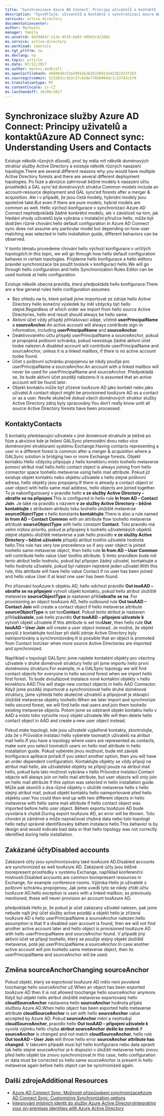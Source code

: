 ```yaml
---
title: "Synchronizace Azure AD Connect: Principy uživatelů a kontaktů | Microsoft Docs"
description: "Vysvětluje, uživatelů a kontaktů v synchronizaci Azure AD Connect."
services: active-directory
documentationcenter: 
author: MarkusVi
manager: femila
ms.assetid: 8d204647-213a-4519-bd62-49563c421602
ms.service: active-directory
ms.workload: identity
ms.tgt_pltfrm: na
ms.devlang: na
ms.topic: article
ms.date: 07/12/2017
ms.author: markvi;andkjell
ms.openlocfilehash: 4d80648c53a2981eb2626338913ed2282423f183
ms.sourcegitcommit: 523283cc1b3c37c428e77850964dc1c33742c5f0
ms.translationtype: MT
ms.contentlocale: cs-CZ
ms.lasthandoff: 10/06/2017
---
```

# <a name="azure-ad-connect-sync-understanding-users-and-contacts"></a><span data-ttu-id="44cbe-103">Synchronizace služby Azure AD Connect: Principy uživatelů a kontaktů</span><span class="sxs-lookup"><span data-stu-id="44cbe-103">Azure AD Connect sync: Understanding Users and Contacts</span></span>
<span data-ttu-id="44cbe-104">Existuje několik různých důvodů, proč by měla mít několik doménových struktur služby Active Directory a existuje několik různých nasazení topologie.</span><span class="sxs-lookup"><span data-stu-id="44cbe-104">There are several different reasons why you would have multiple Active Directory forests and there are several different deployment topologies.</span></span> <span data-ttu-id="44cbe-105">Po fúze a akvizice zahrnovat běžné modely k nasazení účtu prostředků a GAL sync'ed doménových struktur.</span><span class="sxs-lookup"><span data-stu-id="44cbe-105">Common models include an account-resource deployment and GAL sync’ed forests after a merger & acquisition.</span></span> <span data-ttu-id="44cbe-106">Ale i v případě, že jsou čistá modely, hybridní modely jsou společné také.</span><span class="sxs-lookup"><span data-stu-id="44cbe-106">But even if there are pure models, hybrid models are common as well.</span></span> <span data-ttu-id="44cbe-107">Hello výchozí konfigurace v synchronizaci Azure AD Connect nepředpokládá žádné konkrétní modelu, ale v závislosti na tom, jak hledání shody uživatelů byla vybrána v instalační příručce hello, může být dodržen různé chování.</span><span class="sxs-lookup"><span data-stu-id="44cbe-107">hello default configuration in Azure AD Connect sync does not assume any particular model but depending on how user matching was selected in hello installation guide, different behaviors can be observed.</span></span>

<span data-ttu-id="44cbe-108">V tomto tématu provedeme chování hello výchozí konfigurace v určitých topologiích.</span><span class="sxs-lookup"><span data-stu-id="44cbe-108">In this topic, we will go through how hello default configuration behaves in certain topologies.</span></span> <span data-ttu-id="44cbe-109">Projdeme hello konfigurace a hello editoru pravidel synchronizace lze použít toolook v konfiguraci hello.</span><span class="sxs-lookup"><span data-stu-id="44cbe-109">We will go through hello configuration and hello Synchronization Rules Editor can be used toolook at hello configuration.</span></span>

<span data-ttu-id="44cbe-110">Existuje několik obecná pravidla, která předpokládá hello konfigurace:</span><span class="sxs-lookup"><span data-stu-id="44cbe-110">There are a few general rules hello configuration assumes:</span></span>

* <span data-ttu-id="44cbe-111">Bez ohledu na to, které pořadí jsme importovat ze zdroje hello Active Directory hello konečný výsledek by měl vždycky být hello stejné.</span><span class="sxs-lookup"><span data-stu-id="44cbe-111">Regardless of which order we import from hello source Active Directories, hello end result should always be hello same.</span></span>
* <span data-ttu-id="44cbe-112">Aktivní účet vždy přispějí přihlašovací údaje, včetně **userPrincipalName** a **sourceAnchor**.</span><span class="sxs-lookup"><span data-stu-id="44cbe-112">An active account will always contribute sign-in information, including **userPrincipalName** and **sourceAnchor**.</span></span>
* <span data-ttu-id="44cbe-113">Deaktivovaného účtu přispějí userPrincipalName a sourceAnchor, pokud je propojená poštovní schránka, pokud neexistuje žádné aktivní účet toobe nalezen.</span><span class="sxs-lookup"><span data-stu-id="44cbe-113">A disabled account will contribute userPrincipalName and sourceAnchor, unless it is a linked mailbox, if there is no active account toobe found.</span></span>
* <span data-ttu-id="44cbe-114">Účet s poštovní schránku propojenou se nikdy použije pro userPrincipalName a sourceAnchor.</span><span class="sxs-lookup"><span data-stu-id="44cbe-114">An account with a linked mailbox will never be used for userPrincipalName and sourceAnchor.</span></span> <span data-ttu-id="44cbe-115">Předpokládá se, že bude aktivní účet později nalezeno.</span><span class="sxs-lookup"><span data-stu-id="44cbe-115">It is assumed that an active account will be found later.</span></span>
* <span data-ttu-id="44cbe-116">Objekt kontaktu může být zřízené tooAzure AD jako kontakt nebo jako uživatel.</span><span class="sxs-lookup"><span data-stu-id="44cbe-116">A contact object might be provisioned tooAzure AD as a contact or as a user.</span></span> <span data-ttu-id="44cbe-117">Nevíte skutečně dokud všech doménových struktur služby Active Directory zdroj byly zpracovány.</span><span class="sxs-lookup"><span data-stu-id="44cbe-117">You don’t really know until all source Active Directory forests have been processed.</span></span>

## <a name="contacts"></a><span data-ttu-id="44cbe-118">Kontakty</span><span class="sxs-lookup"><span data-stu-id="44cbe-118">Contacts</span></span>
<span data-ttu-id="44cbe-119">S kontakty představující uživatele v jiné doménové struktuře je běžné po fúze a akvizice kde je řešení GALSync přemostění dvou nebo více doménovými strukturami systému Exchange.</span><span class="sxs-lookup"><span data-stu-id="44cbe-119">Having contacts representing a user in a different forest is common after a merger & acquisition where a GALSync solution is bridging two or more Exchange forests.</span></span> <span data-ttu-id="44cbe-120">Objekt kontaktu Hello vždycky připojuje z hello konektoru místo toohello metaverse pomocí atribut mail hello.</span><span class="sxs-lookup"><span data-stu-id="44cbe-120">hello contact object is always joining from hello connector space toohello metaverse using hello mail attribute.</span></span> <span data-ttu-id="44cbe-121">Pokud již existuje objekt kontaktu nebo objektu uživatele s hello stejné poštovní adresa, hello objekty jsou propojeny.</span><span class="sxs-lookup"><span data-stu-id="44cbe-121">If there is already a contact object or user object with hello same mail address, hello objects are joined together.</span></span> <span data-ttu-id="44cbe-122">To je nakonfigurovaný v pravidle hello **v ze služby Active Directory – obraťte se na připojení**.</span><span class="sxs-lookup"><span data-stu-id="44cbe-122">This is configured in hello rule **In from AD – Contact Join**.</span></span> <span data-ttu-id="44cbe-123">Je také na pravidlo s názvem **v ze služby Active Directory – běžné kontaktujte** s atributem atributu toku toohello úložiště metaverse **sourceObjectType** s hello konstanta **kontaktujte**.</span><span class="sxs-lookup"><span data-stu-id="44cbe-123">There is also a rule named **In from AD – Contact Common** with an attribute flow toohello metaverse attribute **sourceObjectType** with hello constant **Contact**.</span></span> <span data-ttu-id="44cbe-124">Toto pravidlo má velmi nízkou prioritu, pokud je připojený k toohello uživatelských objektů stejné objektu úložiště metaverse a pak hello pravidlo **v ze služby Active Directory – běžné uživatele** přispějí atribut toothis uživatele hodnota hello.</span><span class="sxs-lookup"><span data-stu-id="44cbe-124">This rule has very low precedence so if any user object is joined toohello same metaverse object, then hello rule **In from AD – User Common** will contribute hello value User toothis attribute.</span></span> <span data-ttu-id="44cbe-125">S tímto pravidlem bude mít tento atribut hello hodnotu, pokud byl připojen žádný uživatel, kontaktujte a hello hodnota uživatele, pokud byl nalezen nejméně jeden uživatel.</span><span class="sxs-lookup"><span data-stu-id="44cbe-125">With this rule, this attribute will have hello value Contact if no user has been joined and hello value User if at least one user has been found.</span></span>

<span data-ttu-id="44cbe-126">Pro zřizování tooAzure k objektu AD, hello odchozí pravidlo **Out tooAAD – obraťte se na připojení** vytvoří objekt kontaktu, pokud hello atribut úložiště metaverse **sourceObjectType** je nastaven příliš**obraťte se na** .</span><span class="sxs-lookup"><span data-stu-id="44cbe-126">For provisioning an object tooAzure AD, hello outbound rule **Out tooAAD – Contact Join** will create a contact object if hello metaverse attribute **sourceObjectType** is set too**Contact**.</span></span> <span data-ttu-id="44cbe-127">Pokud tento atribut je nastaven příliš**uživatele**, pak hello pravidlo **Out tooAAD – připojení uživatele k** vytvoří objekt uživatele.</span><span class="sxs-lookup"><span data-stu-id="44cbe-127">If this attribute is set too**User**, then hello rule **Out tooAAD – User Join** will create a user object instead.</span></span>
<span data-ttu-id="44cbe-128">Je možné, že objekt povýší z kontaktujte tooUser při další zdroje Active Directory byly naimportovány a synchronizovány.</span><span class="sxs-lookup"><span data-stu-id="44cbe-128">It is possible that an object is promoted from Contact tooUser when more source Active Directories are imported and synchronized.</span></span>

<span data-ttu-id="44cbe-129">Například v topologii GALSync jsme najdete kontaktní objekty pro všechny uživatele v druhé doménové struktury hello při jsme importu hello první doménovou strukturu.</span><span class="sxs-lookup"><span data-stu-id="44cbe-129">For example, in a GALSync topology we will find contact objects for everyone in hello second forest when we import hello first forest.</span></span> <span data-ttu-id="44cbe-130">To bude dvoufázové instalace nové kontaktní objekty v hello konektoru AAD.</span><span class="sxs-lookup"><span data-stu-id="44cbe-130">This will stage new contact objects in hello AAD Connector.</span></span> <span data-ttu-id="44cbe-131">Když jsme později importovat a synchronizovat hello druhé doménové struktury, jsme vyhledá hello skutečné uživatelů a připojovat je stávající úložiště metaverse objekty toohello.</span><span class="sxs-lookup"><span data-stu-id="44cbe-131">When we later import and synchronize hello second forest, we will find hello real users and join them toohello existing metaverse objects.</span></span> <span data-ttu-id="44cbe-132">Potom jsme se odstranit objekt kontaktu hello v AAD a místo toho vytvořte nový objekt uživatele.</span><span class="sxs-lookup"><span data-stu-id="44cbe-132">We will then delete hello contact object in AAD and create a new user object instead.</span></span>

<span data-ttu-id="44cbe-133">Pokud máte topologii, kde jsou uživatelé vyjádřené kontakty, zkontrolujte, zda že v Průvodce instalací hello vyberete toomatch uživatelů na atribut mail hello.</span><span class="sxs-lookup"><span data-stu-id="44cbe-133">If you have a topology where users are represented as contacts, make sure you select toomatch users on hello mail attribute in hello installation guide.</span></span> <span data-ttu-id="44cbe-134">Pokud vyberete jinou možnost, bude mít závislé konfigurace aplikace pořadí.</span><span class="sxs-lookup"><span data-stu-id="44cbe-134">If you select another option, then you will have an order dependent configuration.</span></span> <span data-ttu-id="44cbe-135">Kontaktujte objekty se vždy připojí na atribut mail hello, ale uživatelské objekty se připojí pouze na atribut mail hello, pokud byla tato možnost vybrána v hello Průvodce instalací.</span><span class="sxs-lookup"><span data-stu-id="44cbe-135">Contact objects will always join on hello mail attribute, but user objects will only join on hello mail attribute if this option was selected in hello installation guide.</span></span> <span data-ttu-id="44cbe-136">Může pak skončili s dva různé objekty v úložišti metaverse hello s hello stejný atribut mail, pokud objekt kontaktu hello naimportované před hello objektu user.</span><span class="sxs-lookup"><span data-stu-id="44cbe-136">You could then end up with two different objects in hello metaverse with hello same mail attribute if hello contact object was imported before hello user object.</span></span> <span data-ttu-id="44cbe-137">Během exportu tooAzure AD bude vyvolána k chybě.</span><span class="sxs-lookup"><span data-stu-id="44cbe-137">During export tooAzure AD, an error will be thrown.</span></span> <span data-ttu-id="44cbe-138">Toto chování je záměrné a může naznačovat chybná data nebo tuto topologii hello nebyl správně identifikovány během instalace hello.</span><span class="sxs-lookup"><span data-stu-id="44cbe-138">This behavior is by design and would indicate bad data or that hello topology was not correctly identified during hello installation.</span></span>

## <a name="disabled-accounts"></a><span data-ttu-id="44cbe-139">Zakázané účty</span><span class="sxs-lookup"><span data-stu-id="44cbe-139">Disabled accounts</span></span>
<span data-ttu-id="44cbe-140">Zakázané účty jsou synchronizovány také tooAzure AD.</span><span class="sxs-lookup"><span data-stu-id="44cbe-140">Disabled accounts are synchronized as well tooAzure AD.</span></span> <span data-ttu-id="44cbe-141">Zakázané účty jsou běžné toorepresent prostředky v systému Exchange, například konferenční místnosti.</span><span class="sxs-lookup"><span data-stu-id="44cbe-141">Disabled accounts are common toorepresent resources in Exchange, for example conference rooms.</span></span> <span data-ttu-id="44cbe-142">Výjimka Hello je uživatelé s poštovní schránku propojenou; Jak jsme uvedli tyto se nikdy zřídit účtu tooAzure AD.</span><span class="sxs-lookup"><span data-stu-id="44cbe-142">hello exception is users with a linked mailbox; as previously mentioned, these will never provision an account tooAzure AD.</span></span>

<span data-ttu-id="44cbe-143">předpokládá Hello je, že pokud je účet zakázaný uživatel nalezen, pak jsme nebude najít jiný účet služby active později a objekt hello je zřízená tooAzure AD s hello userPrincipalName a sourceAnchor nalezen.</span><span class="sxs-lookup"><span data-stu-id="44cbe-143">hello assumption is that if a disabled user account is found, then we will not find another active account later and hello object is provisioned tooAzure AD with hello userPrincipalName and sourceAnchor found.</span></span> <span data-ttu-id="44cbe-144">V případě jiný aktivní účet se připojí toohello, který se použije stejný objekt úložiště metaverse, poté její userPrincipalName a sourceAnchor.</span><span class="sxs-lookup"><span data-stu-id="44cbe-144">In case another active account will join toohello same metaverse object, then its userPrincipalName and sourceAnchor will be used.</span></span>

## <a name="changing-sourceanchor"></a><span data-ttu-id="44cbe-145">Změna sourceAnchor</span><span class="sxs-lookup"><span data-stu-id="44cbe-145">Changing sourceAnchor</span></span>
<span data-ttu-id="44cbe-146">Pokud objekt, který se exportoval tooAzure AD mělo není povolené toochange hello sourceAnchor už.</span><span class="sxs-lookup"><span data-stu-id="44cbe-146">When an object has been exported tooAzure AD then it is not allowed toochange hello sourceAnchor anymore.</span></span> <span data-ttu-id="44cbe-147">Když byl objekt hello atribut úložiště metaverse exportovaný hello **cloudSourceAnchor** nastavena hello **sourceAnchor** hodnota přijata službou Azure AD.</span><span class="sxs-lookup"><span data-stu-id="44cbe-147">When hello object has been exported hello metaverse attribute **cloudSourceAnchor** is set with hello **sourceAnchor** value accepted by Azure AD.</span></span> <span data-ttu-id="44cbe-148">Pokud **sourceAnchor** mění a neshodují **cloudSourceAnchor**, pravidlo hello **Out tooAAD – připojení uživatele k** vyvolá výjimku hello chyba **atribut sourceAnchor došlo ke změně**.</span><span class="sxs-lookup"><span data-stu-id="44cbe-148">If **sourceAnchor** is changed and not match **cloudSourceAnchor**, hello rule **Out tooAAD – User Join** will throw hello error **sourceAnchor attribute has changed**.</span></span> <span data-ttu-id="44cbe-149">V takovém případě musí být hello konfigurace nebo data opravit tak hello stejné sourceAnchor je k dispozici v úložišti metaverse hello znovu před hello objekt lze znovu synchronizovat.</span><span class="sxs-lookup"><span data-stu-id="44cbe-149">In this case, hello configuration or data must be corrected so hello same sourceAnchor is present in hello metaverse again before hello object can be synchronized again.</span></span>

## <a name="additional-resources"></a><span data-ttu-id="44cbe-150">Další zdroje</span><span class="sxs-lookup"><span data-stu-id="44cbe-150">Additional Resources</span></span>
* [<span data-ttu-id="44cbe-151">Azure AD Connect Sync: Možnosti přizpůsobení synchronizace</span><span class="sxs-lookup"><span data-stu-id="44cbe-151">Azure AD Connect Sync: Customizing Synchronization options</span></span>](active-directory-aadconnectsync-whatis.md)
* [<span data-ttu-id="44cbe-152">Integrování místních identit do služby Azure Active Directory</span><span class="sxs-lookup"><span data-stu-id="44cbe-152">Integrating your on-premises identities with Azure Active Directory</span></span>](active-directory-aadconnect.md)

